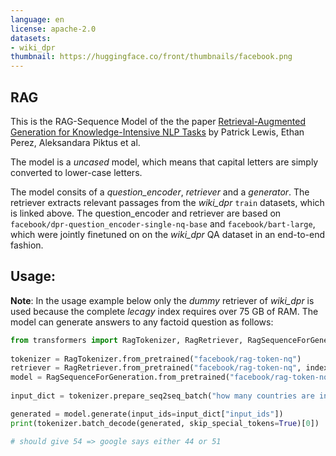 ```yaml
---
language: en
license: apache-2.0
datasets:
- wiki_dpr
thumbnail: https://huggingface.co/front/thumbnails/facebook.png
---
```

## RAG

This is the RAG-Sequence Model of the the paper [Retrieval-Augmented Generation for Knowledge-Intensive NLP Tasks](https://arxiv.org/pdf/2005.11401.pdf) 
by Patrick Lewis, Ethan Perez, Aleksandara Piktus et al.

The model is a *uncased* model, which means that capital letters are simply converted to lower-case letters.

The model consits of a *question_encoder*, *retriever* and a *generator*. The retriever extracts relevant passages from the *wiki_dpr* `train` datasets, which is linked above.
The question_encoder and retriever are based on `facebook/dpr-question_encoder-single-nq-base` and `facebook/bart-large`, which were jointly finetuned on 
on the *wiki_dpr* QA dataset in an end-to-end fashion.

## Usage:

**Note**: In the usage example below only the *dummy* retriever of *wiki_dpr* is used because the complete *lecagy* index requires over 75 GB of RAM.
The model can generate answers to any factoid question as follows:

```python
from transformers import RagTokenizer, RagRetriever, RagSequenceForGeneration 
 
tokenizer = RagTokenizer.from_pretrained("facebook/rag-token-nq") 
retriever = RagRetriever.from_pretrained("facebook/rag-token-nq", index_name="exact", use_dummy_dataset=True) 
model = RagSequenceForGeneration.from_pretrained("facebook/rag-token-nq", retriever=retriever) 
 
input_dict = tokenizer.prepare_seq2seq_batch("how many countries are in europe", return_tensors="pt") 

generated = model.generate(input_ids=input_dict["input_ids"]) 
print(tokenizer.batch_decode(generated, skip_special_tokens=True)[0]) 

# should give 54 => google says either 44 or 51
```
